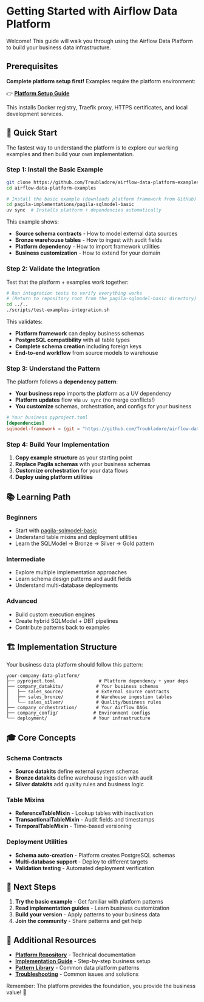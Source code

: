 # Getting Started with Airflow Data Platform

Welcome! This guide will walk you through using the Airflow Data Platform to build your business data infrastructure.

## Prerequisites

**Complete platform setup first!** Examples require the platform environment:

👉 **[Platform Setup Guide](https://github.com/Troubladore/airflow-data-platform/blob/main/docs/getting-started.md)**

This installs Docker registry, Traefik proxy, HTTPS certificates, and local development services.

## 🎯 Quick Start

The fastest way to understand the platform is to explore our working examples and then build your own implementation.

### Step 1: Install the Basic Example

```bash
git clone https://github.com/Troubladore/airflow-data-platform-examples.git
cd airflow-data-platform-examples

# Install the basic example (downloads platform framework from GitHub)
cd pagila-implementations/pagila-sqlmodel-basic
uv sync  # Installs platform + dependencies automatically
```

This example shows:
- **Source schema contracts** - How to model external data sources
- **Bronze warehouse tables** - How to ingest with audit fields
- **Platform dependency** - How to import framework utilities
- **Business customization** - How to extend for your domain

### Step 2: Validate the Integration

Test that the platform + examples work together:

```bash
# Run integration tests to verify everything works
# (Return to repository root from the pagila-sqlmodel-basic directory)
cd ../..
./scripts/test-examples-integration.sh
```

This validates:
- **Platform framework** can deploy business schemas
- **PostgreSQL compatibility** with all table types
- **Complete schema creation** including foreign keys
- **End-to-end workflow** from source models to warehouse

### Step 3: Understand the Pattern

The platform follows a **dependency pattern**:
- **Your business repo** imports the platform as a UV dependency
- **Platform updates** flow via `uv sync` (no merge conflicts!)
- **You customize** schemas, orchestration, and configs for your business

```toml
# Your business pyproject.toml
[dependencies]
sqlmodel-framework = {git = "https://github.com/Troubladore/airflow-data-platform.git", branch = "main", subdirectory = "data-platform/sqlmodel-workspace/sqlmodel-framework"}
```

### Step 4: Build Your Implementation

1. **Copy example structure** as your starting point
2. **Replace Pagila schemas** with your business schemas
3. **Customize orchestration** for your data flows
4. **Deploy using platform utilities**

## 📚 Learning Path

### Beginners
- Start with [pagila-sqlmodel-basic](./pagila-implementations/pagila-sqlmodel-basic/)
- Understand table mixins and deployment utilities
- Learn the SQLModel → Bronze → Silver → Gold pattern

### Intermediate
- Explore multiple implementation approaches
- Learn schema design patterns and audit fields
- Understand multi-database deployments

### Advanced
- Build custom execution engines
- Create hybrid SQLModel + DBT pipelines
- Contribute patterns back to examples

## 🏗️ Implementation Structure

Your business data platform should follow this pattern:

```
your-company-data-platform/
├── pyproject.toml                # Platform dependency + your deps
├── company_datakits/            # Your business schemas
│   ├── sales_source/            # External source contracts
│   ├── sales_bronze/            # Warehouse ingestion tables
│   └── sales_silver/            # Quality/business rules
├── company_orchestration/       # Your Airflow DAGs
├── company_config/             # Environment configs
└── deployment/                 # Your infrastructure
```

## 🎓 Core Concepts

### **Schema Contracts**
- **Source datakits** define external system schemas
- **Bronze datakits** define warehouse ingestion with audit
- **Silver datakits** add quality rules and business logic

### **Table Mixins**
- **ReferenceTableMixin** - Lookup tables with inactivation
- **TransactionalTableMixin** - Audit fields and timestamps
- **TemporalTableMixin** - Time-based versioning

### **Deployment Utilities**
- **Schema auto-creation** - Platform creates PostgreSQL schemas
- **Multi-database support** - Deploy to different targets
- **Validation testing** - Automated deployment verification

## 🚀 Next Steps

1. **Try the basic example** - Get familiar with platform patterns
2. **Read implementation guides** - Learn business customization
3. **Build your version** - Apply patterns to your business data
4. **Join the community** - Share patterns and get help

## 📖 Additional Resources

- **[Platform Repository](https://github.com/Troubladore/airflow-data-platform)** - Technical documentation
- **[Implementation Guide](./IMPLEMENTATION-GUIDE.md)** - Step-by-step business setup
- **[Pattern Library](./PATTERNS.md)** - Common data platform patterns
- **[Troubleshooting](./TROUBLESHOOTING.md)** - Common issues and solutions

Remember: The platform provides the foundation, you provide the business value! 🎯